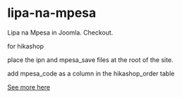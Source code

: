 # lipa-na-mpesa
Lipa na Mpesa in Joomla.
Checkout. 

for hikashop

place the ipn and mpesa_save files at the root of the site. 

add mpesa_code as a column in the hikashop_order table

[See more here](http://patric.xyz)
